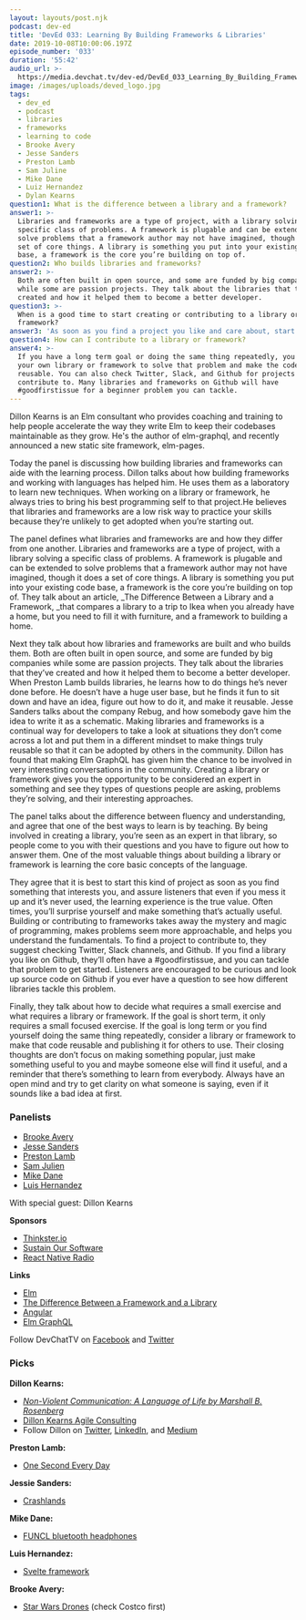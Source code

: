```yaml
---
layout: layouts/post.njk
podcast: dev-ed
title: 'DevEd 033: Learning By Building Frameworks & Libraries'
date: 2019-10-08T10:00:06.197Z
episode_number: '033'
duration: '55:42'
audio_url: >-
  https://media.devchat.tv/dev-ed/DevEd_033_Learning_By_Building_Frameworks_And_Libraries.mp3
image: /images/uploads/deved_logo.jpg
tags:
  - dev_ed
  - podcast
  - libraries
  - frameworks
  - learning to code
  - Brooke Avery
  - Jesse Sanders
  - Preston Lamb
  - Sam Juline
  - Mike Dane
  - Luiz Hernandez
  - Dylan Kearns
question1: What is the difference between a library and a framework?
answer1: >-
  Libraries and frameworks are a type of project, with a library solving a
  specific class of problems. A framework is plugable and can be extended to
  solve problems that a framework author may not have imagined, though it does a
  set of core things. A library is something you put into your existing code
  base, a framework is the core you’re building on top of.
question2: Who builds libraries and frameworks?
answer2: >-
  Both are often built in open source, and some are funded by big companies
  while some are passion projects. They talk about the libraries that they’ve
  created and how it helped them to become a better developer. 
question3: >-
  When is a good time to start creating or contributing to a library or
  framework?
answer3: 'As soon as you find a project you like and care about, start contributing!'
question4: How can I contribute to a library or framework?
answer4: >-
  If you have a long term goal or doing the same thing repeatedly, you can make
  your own library or framework to solve that problem and make the code
  reusable. You can also check Twitter, Slack, and Github for projects to
  contribute to. Many libraries and frameworks on Github will have
  #goodfirstissue for a beginner problem you can tackle.
---
```

Dillon Kearns is an Elm consultant who provides coaching and training to help people accelerate the way they write Elm to keep their codebases maintainable as they grow. He's the author of elm-graphql, and recently announced a new static site framework, elm-pages.

Today the panel is discussing how building libraries and frameworks can aide with the learning process. Dillon talks about how building frameworks and working with languages has helped him. He uses them as a laboratory to learn new techniques. When working on a library or framework, he always tries to bring his best programming self to that project.He believes that libraries and frameworks are a low risk way to practice your skills because they’re unlikely to get adopted when you’re starting out.

The panel defines what libraries and frameworks are and how they differ from one another. Libraries and frameworks are a type of project, with a library solving a specific class of problems. A framework is plugable and can be extended to solve problems that a framework author may not have imagined, though it does a set of core things. A library is something you put into your existing code base, a framework is the core you’re building on top of. They talk about an article, _The Difference Between a Library and a Framework, _that compares a library to a trip to Ikea when you already have a home, but you need to fill it with furniture, and a framework to building a home. 

Next they talk about how libraries and frameworks are built and who builds them. Both are often built in open source, and some are funded by big companies while some are passion projects. They talk about the libraries that they’ve created and how it helped them to become a better developer. When Preston Lamb builds libraries, he learns how to do things he’s never done before. He doesn’t have a huge user base, but he finds it fun to sit down and have an idea, figure out how to do it, and make it reusable. Jesse Sanders talks about the company Rebug, and how somebody gave him the idea to write it as a schematic. Making libraries and frameworks is a continual way for developers to take a look at situations they don’t come across a lot and put them in a different mindset to make things truly reusable so that it can be adopted by others in the community. Dillon has found that making Elm GraphQL has given him the chance to be involved in very interesting conversations in the community. Creating a library or framework gives you the opportunity to be considered an expert in something and see they types of questions people are asking, problems they’re solving, and their interesting approaches.

The panel talks about the difference between fluency and understanding, and agree that one of the best ways to learn is by teaching. By being involved in creating a library, you’re seen as an expert in that library, so people come to you with their questions and you have to figure out how to answer them. One of the most valuable things about building a library or framework is learning the core basic concepts of the language. 

They agree that it is best to start this kind of project as soon as you find something that interests you, and assure listeners that even if you mess it up and it’s never used, the learning experience is the true value. Often times, you’ll surprise yourself and make something that’s actually useful. Building or contributing to frameworks takes away the mystery and magic of programming, makes problems seem more approachable, and helps you understand the fundamentals. To find a project to contribute to, they suggest checking Twitter, Slack channels, and Github. If you find a library you like on Github, they’ll often have a #goodfirstissue, and you can tackle that problem to get started. Listeners are encouraged to be curious and look up source code on Github if you ever have a question to see how different libraries tackle this problem. 

Finally, they talk about how to decide what requires a small exercise and what requires a library or framework. If the goal is short term, it only requires a small focused exercise. If the goal is long term or you find yourself doing the same thing repeatedly, consider a library or framework to make that code reusable and publishing it for others to use. Their closing thoughts are don’t focus on making something popular, just make something useful to you and maybe someone else will find it useful, and a reminder that there’s something to learn from everybody. Always have an open mind and try to get clarity on what someone is saying, even if it sounds like a bad idea at first.


### **Panelists**



*   [Brooke Avery](https://thinkster.io/)
*   [Jesse Sanders](http://briebug.com/)
*   [Preston Lamb](https://www.linkedin.com/in/pjlamb12/)
*   [Sam Julien](https://twitter.com/samjulien?lang=en)
*   [Mike Dane](https://www.mikedane.com/)
*   [Luis Hernandez](https://lambdaschool.com/about)

With special guest: Dillon Kearns

**Sponsors**



*   [Thinkster.io](https://thinkster.io/)
*   [Sustain Our Software](https://devchat.tv/sustain-our-software/)
*   [React Native Radio](https://devchat.tv/react-native-radio/)

**Links**



*   [Elm](https://elm-lang.org/)
*   [The Difference Between a Framework and a Library](https://www.freecodecamp.org/news/the-difference-between-a-framework-and-a-library-bd133054023f/)
*   [Angular](https://angular.io/)
*   [Elm GraphQL](https://github.com/dillonkearns/elm-graphql)

Follow DevChatTV on [Facebook](https://www.facebook.com/DevChattv/?__tn__=%2Cd%2CP-R&eid=ARDBDrBnK71PDmx_8gE_IeIEo5SnM7cyzylVBjAwfaOo1ck_6q3GXuRBfaUQZaWVvFGyEVjrhDwnS_tV) and [Twitter](https://twitter.com/devchattv?lang=en)


### **Picks**

**Dillon Kearns:**



*   _[Non-Violent Communication: A Language of Life by Marshall B. Rosenberg](https://www.amazon.com/Nonviolent-Communication-Language-Marshall-Rosenberg/dp/1892005034?ie=UTF8&qid=1548462018&sr=8-1&linkCode=ll1&tag=devchattv-20&linkId=f06bfe7482dca8bb751ed6d7cc86e2ab&language=en_US)_
*   [Dillon Kearns Agile Consulting](https://incrementalelm.com)
*   Follow Dillon on [Twitter](https://twitter.com/dillontkearns?lang=en), [LinkedIn](https://www.linkedin.com/in/dillonkearns/), and [Medium](https://medium.com/@dillonkearns)

**Preston Lamb:**



*   [One Second Every Day](https://1se.co/)

**Jessie Sanders:**



*   [Crashlands](https://www.crashlands.net/)

**Mike Dane:**



*   [FUNCL bluetooth headphones](https://funcl.com/)

**Luis Hernandez:**



*   [Svelte framework](https://svelte.dev/)

**Brooke Avery:**



*   [Star Wars Drones](https://www.amazon.com/Propel-Star-Wars-Quadcopter-Collectors/dp/B01N3QKS3X?ie=UTF8&qid=1548462018&sr=8-1&linkCode=ll1&tag=devchattv-20&linkId=f06bfe7482dca8bb751ed6d7cc86e2ab&language=en_US) (check Costco first)

<!-- Docs to Markdown version 1.0β17 -->
